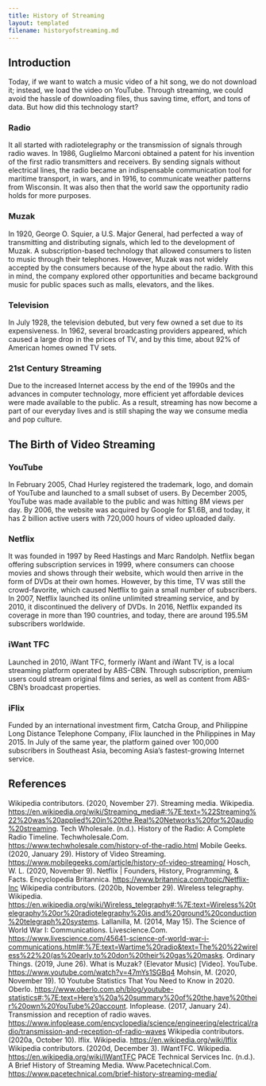 ```yaml
---
title: History of Streaming
layout: templated
filename: historyofstreaming.md
---
```


## Introduction 
Today, if we want to watch a music video of a hit song, we do not download it; instead, we load the video on YouTube. Through streaming, 
we could avoid the hassle of downloading files, thus saving time, effort, and tons of data. But how did this technology start?

### Radio 
It all started with radiotelegraphy or the transmission of signals through radio waves. In 1986, Guglielmo Marconi obtained a patent for his invention 
of the first radio transmitters and receivers. By sending signals without electrical lines, the radio became an indispensable communication tool for 
maritime transport, in wars, and in 1916, to communicate weather patterns from Wisconsin. It was also then that the world saw the opportunity radio holds 
for more purposes.

### Muzak 
In 1920, George O. Squier, a U.S. Major General, had perfected a way of transmitting and distributing signals, which led to the development of Muzak. 
A subscription-based technology that allowed consumers to listen to music through their telephones. However, Muzak was not widely accepted by the consumers 
because of the hype about the radio. With this in mind, the company explored other opportunities and became background music for public spaces such as malls, 
elevators, and the likes.

### Television
In July 1928, the television debuted, but very few owned a set due to its expensiveness. In 1962, several broadcasting providers appeared, which caused 
a large drop in the prices of TV, and by this time, about 92% of American homes owned TV sets. 

### 21st Century Streaming 
Due to the increased Internet access by the end of the 1990s and the advances in computer technology, more efficient yet affordable devices were made available 
to the public. As a result, streaming has now become a part of our everyday lives and is still shaping the way we consume media and pop culture. 

## The Birth of Video Streaming 

### YouTube
In February 2005, Chad Hurley registered the trademark, logo, and domain of YouTube and launched to a small subset of users. By December 2005, YouTube was made available 
to the public and was hitting 8M views per day. By 2006, the website was acquired by Google for $1.6B, and today, it has 2 billion active users with 720,000 hours of video 
uploaded daily. 

### Netflix 
It was founded in 1997 by Reed Hastings and Marc Randolph. Netflix began offering subscription services in 1999, where consumers can choose movies and shows through their website, 
which would then arrive in the form of DVDs at their own homes. However, by this time, TV was still the crowd-favorite, which caused Netflix to gain a small number of subscribers.
In 2007, Netflix launched its online unlimited streaming service, and by 2010, it discontinued the delivery of DVDs. In 2016, Netflix expanded its coverage in more than 190 countries, 
and today, there are around 195.5M subscribers worldwide. 

### iWant TFC 
Launched in 2010, iWant TFC, formerly iWant and iWant TV, is a local streaming platform operated by ABS-CBN. Through subscription, premium users could stream original films and series, 
as well as content from ABS-CBN’s broadcast properties. 

### iFlix 
Funded by an international investment firm, Catcha Group, and Philippine Long Distance Telephone Company, iFlix launched in the Philippines in May 2015. In July of the same year, 
the platform gained over 100,000 subscribers in Southeast Asia, becoming Asia’s fastest-growing Internet service.

## References  

Wikipedia contributors. (2020, November 27). Streaming media. Wikipedia. https://en.wikipedia.org/wiki/Streaming_media#:%7E:text=%22Streaming%22%20was%20applied%20in%20the,Real%20Networks%20for%20audio%20streaming.
Tech Wholesale. (n.d.). History of the Radio: A Complete Radio Timeline. Techwholesale.Com. https://www.techwholesale.com/history-of-the-radio.html 
Mobile Geeks. (2020, January 29). History of Video Streaming. https://www.mobilegeeks.com/article/history-of-video-streaming/ 
Hosch, W. L. (2020, November 9). Netflix | Founders, History, Programming, & Facts. Encyclopedia Britannica. https://www.britannica.com/topic/Netflix-Inc 
Wikipedia contributors. (2020b, November 29). Wireless telegraphy. Wikipedia. https://en.wikipedia.org/wiki/Wireless_telegraphy#:%7E:text=Wireless%20telegraphy%20or%20radiotelegraphy%20is,and%20ground%20conduction%20telegraph%20systems. 
Lallanilla, M. (2014, May 15). The Science of World War I: Communications. Livescience.Com. https://www.livescience.com/45641-science-of-world-war-i-communications.html#:%7E:text=Wartime%20radio&text=The%20%22wireless%22%20(as%20early,to%20don%20their%20gas%20masks.
Ordinary Things. (2019, June 26). What is Muzak? (Elevator Music) [Video]. YouTube. https://www.youtube.com/watch?v=47mYs1SGBq4 
Mohsin, M. (2020, November 19). 10 Youtube Statistics That You Need to Know in 2020. Oberlo. https://www.oberlo.com.ph/blog/youtube-statistics#:%7E:text=Here’s%20a%20summary%20of%20the,have%20their%20own%20YouTube%20account. 
Infoplease. (2017, January 24). Transmission and reception of radio waves. https://www.infoplease.com/encyclopedia/science/engineering/electrical/radio/transmission-and-reception-of-radio-waves 
Wikipedia contributors. (2020a, October 10). Iflix. Wikipedia. https://en.wikipedia.org/wiki/Iflix
Wikipedia contributors. (2020d, December 3). IWantTFC. Wikipedia. https://en.wikipedia.org/wiki/IWantTFC 
PACE Technical Services Inc. (n.d.). A Brief History of Streaming Media. Www.Pacetechnical.Com. https://www.pacetechnical.com/brief-history-streaming-media/  

